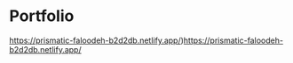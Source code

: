 # Portfolio
https://prismatic-faloodeh-b2d2db.netlify.app/)https://prismatic-faloodeh-b2d2db.netlify.app/

